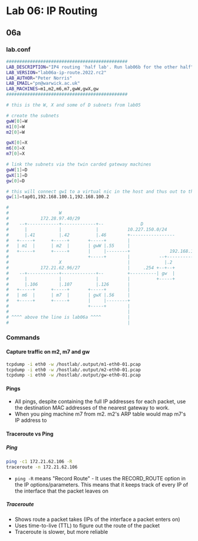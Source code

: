 # Lab 06: IP Routing

## 06a
### lab.conf
``` sh
##############################################
LAB_DESCRIPTION="IP4 routing 'half lab'. Run lab06b for the other half"
LAB_VERSION="lab06a-ip-route.2022.rc2"
LAB_AUTHOR="Peter Norris"
LAB_EMAIL="pn@warwick.ac.uk"
LAB_MACHINES=m1,m2,m6,m7,gwW,gwX,gw
##############################################

# this is the W, X and some of D subnets from lab05

# create the subnets
gwW[0]=W
m1[0]=W
m2[0]=W

gwX[0]=X
m6[0]=X
m7[0]=X

# link the subnets via the twin carded gateway machines
gwW[1]=D
gwX[1]=D
gw[0]=D

# this will connect gw1 to a virtual nic in the host and thus out to the internet
gw[1]=tap01,192.168.100.1,192.168.100.2

#
#                   W
#            172.28.97.40/29
#    --+------------+-------------+--              D
#      |            |             |           10.227.150.0/24
#      |.41         |.42          |.46        +-----------------
#   +-----+      +-----+       +-----+        |
#   | m1  |      | m2  |       | gwW |.55     |
#   +-----+      +-----+       |     |--------+               192.168.100.0/24
#                              +-----+        |           --+-----------------+-- -
#                   X                         |             |.2             .1|
#            172.21.62.96/27                  |     .254 +--+--+          +---+---+
#    --+------------+-------------+--         +----------| gw  |          |  host |
#      |            |             |           |          +-----+          +---+---+
#      |.106        |.107         |.126       |                               |
#   +-----+      +-----+       +-----+        |                               +-- >>> Internet >>>
#   | m6  |      | m7  |       | gwX |.56     |
#   +-----+      +-----+       |     |--------+
#                              +-----+        |
#                                             |
# ^^^^ above the line is lab06a ^^^^          | 
#                                             |
```

### Commands
#### Capture traffic on m2, m7 and gw
```sh
tcpdump -i eth0 -w /hostlab/.output/m1-eth0-01.pcap
tcpdump -i eth0 -w /hostlab/.output/m2-eth0-01.pcap
tcpdump -i eth0 -w /hostlab/.output/gw-eth0-01.pcap
```

#### Pings
- All pings, despite containing the full IP addresses for each packet, use the destination MAC addresses of the nearest gateway to work. 
- When you ping machine m7 from m2. m2's ARP table would map m7's IP address to 


#### Traceroute vs Ping
##### Ping
```sh
ping -c1 172.21.62.106 -R
traceroute -n 172.21.62.106
```
- `ping -R` means "Record Route" - It uses the RECORD_ROUTE option in the IP options/parameters. This means that it keeps track of every IP of the interface that the packet leaves on

##### Traceroute
- Shows route a packet takes (IPs of the interface a packet enters on)
- Uses time-to-live (TTL) to figure out the route of the packet
- Traceroute is slower, but more reliable 

